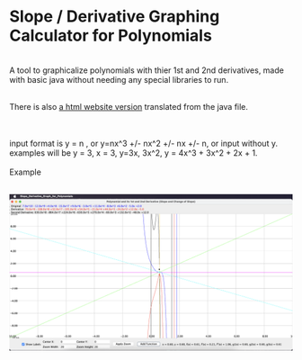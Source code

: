 # Slope / Derivative Graphing Calculator for Polynomials
<br/>
A tool to graphicalize polynomials with thier 1st and 2nd derivatives, made with basic java without needing any special libraries to run.<br/>

<br/> There is also
<a href="https://larryzpl123.github.io/Prime-Graphing-Calculator-for-Polynomials/">a html website version</a>
translated from the java file.

<br/>
<br/>
input format is y = n , or y=nx^3 +/- nx^2 +/- nx +/- n, or input without y. <br/>
examples will be y = 3, x = 3, y=3x, 3x^2, y = 4x^3 + 3x^2 + 2x + 1.
<br/> <br/>
Example <br/> <br/>

![Example](/Slope:Derivative.png) <br/>
